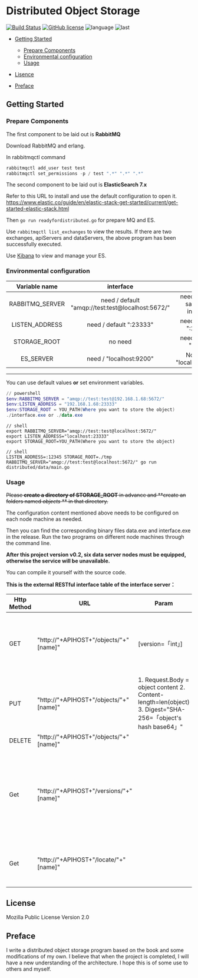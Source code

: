 # Distributed Object Storage
[![Build Status](https://travis-ci.com/GuoYuefei/DOStorage1.svg?branch=master)](https://travis-ci.com/GuoYuefei/DOStorage1) [![GitHub license](https://img.shields.io/github/license/GuoYuefei/DOStorage1)](https://github.com/GuoYuefei/DOStorage1/blob/master/LICENSE) ![language](https://img.shields.io/github/languages/top/GuoYuefei/DOStorage1) ![last](https://img.shields.io/github/last-commit/GuoYuefei/DOStorage1.svg)

- [Getting Started](#getting-started)
	+ [Prepare Components](#prepare-components)
  + [Environmental configuration](#environmental-configuration)
  + [Usage](#usage)

- [Lisence](#License)
- [Preface](#Preface)

## Getting Started

### Prepare Components
The first component to be laid out is **RabbitMQ**

Download RabbitMQ and erlang.

In rabbitmqctl command

```powershell
rabbitmqctl add_user test test
rabbitmqctl set_permissions -p / test ".*" ".*" ".*"
```
The second component to be laid out is **ElasticSearch 7.x**

Refer to this URL to install and use the default configuration to open it. https://www.elastic.co/guide/en/elastic-stack-get-started/current/get-started-elastic-stack.html

Then <code>go run readyfordistributed.go</code> for prepare MQ and ES.

Use <code>rabbitmqctl list_exchanges</code> to view the results. If there are two exchanges, apiServers and dataServers, the above program has been successfully executed.

Use [Kibana](https://www.elastic.co/products/kibana) to view and manage your ES.

### Environmental configuration

|Variable name| interface | data |
|:---:|:---------:|:----:|
|RABBITMQ_SERVER|need / default "amqp://test:test@localhost:5672/"|need / default same with interface|
|LISTEN_ADDRESS|need / default ":23333"|need / default ":23334"|
|STORAGE_ROOT|no need|need / default "./data"|
|ES_SERVER|need / "localhost:9200"|Not sure / "localhost:9200"|

-----
You can use default values **or** set environment variables. 

```powershell
// powershell
$env:RABBITMQ_SERVER = "amqp://test:test@192.168.1.68:5672/"
$env:LISTEN_ADDRESS = "192.168.1.68:23333"
$env:STORAGE_ROOT = YOU_PATH(Where you want to store the object)
./interface.exe or ./data.exe 
```
```shell script
// shell
export RABBITMQ_SERVER="amqp://test:test@localhost:5672/"
export LISTEN_ADDRESS="localhost:23333"
export STORAGE_ROOT=YOU_PATH(Where you want to store the object)
```

```shell script
// shell
LISTEN_ADDRESS=:12345 STORAGE_ROOT=./tmp RABBITMQ_SERVER="amqp://test:test@localhost:5672/" go run distributed/data/main.go
```

### Usage

~~Please **create a directory of STORAGE_ROOT**  in advance and **create an folders named *objects* ** in that directory.~~

The configuration content mentioned above needs to be configured on each node machine as needed.

Then you can find the corresponding binary files data.exe and interface.exe in the release. Run the two programs on different node machines through the command line. 

**After this project version v0.2,  six data server nodes must be equipped, otherwise the service will be unavailable.**

You can compile it yourself with the source code.

**This is the external RESTful interface table of the interface server：**

| Http Method | URL                                     | Param                                                        | Effect                                                       |
| ----------- | --------------------------------------- | ------------------------------------------------------------ | ------------------------------------------------------------ |
| GET         | "http://"+APIHOST+"/objects/"+"[name]"  | [version=「int」]                                            | Get object named [name]， if version is empty, will return object that is Latest Version |
| PUT         | "http://"+APIHOST+"/objects/"+"[name]"  | 1. Request.Body = object content 2. Content-length=len(object) 3. Digest="SHA-256=「object's hash base64」" | Put object                                                   |
| DELETE      | "http://"+APIHOST+"/objects/"+"[name]"  |                                                              | Delte object                                                 |
| Get         | "http://"+APIHOST+"/versions/"+"[name]" |                                                              | If name is empty, all version information for all objects is returned. Otherwise, all versions of the corresponding object are returned |
| Get         | "http://"+APIHOST+"/locate/"+"[name]"   |                                                              | Locate the data server on which the object named [name] is located |

## License

Mozilla Public License Version 2.0

## Preface

I write a distributed object storage program based on the book and some modifications of my own. I believe that when the project is completed, I will have a new understanding of the architecture. I hope this is of some use to others and myself.